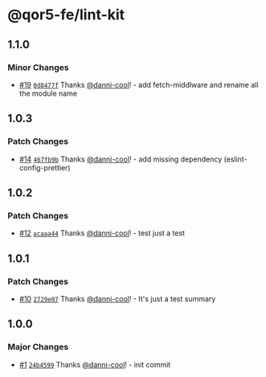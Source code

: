 # @qor5-fe/lint-kit

## 1.1.0

### Minor Changes

- [#19](https://github.com/qor5/fe-infra/pull/19) [`0d8477f`](https://github.com/qor5/fe-infra/commit/0d8477f7361dbd845d8b21ea12bc76454ace205d) Thanks [@danni-cool](https://github.com/danni-cool)! - add fetch-middlware and rename all the module name

## 1.0.3

### Patch Changes

- [#14](https://github.com/qor5/fe-infra/pull/14) [`467fb9b`](https://github.com/qor5/fe-infra/commit/467fb9b9cb8e054611a26123240d1f2170963601) Thanks [@danni-cool](https://github.com/danni-cool)! - add missing dependency (eslint-config-prettier)

## 1.0.2

### Patch Changes

- [#12](https://github.com/qor5/fe-infra/pull/12) [`acaaa44`](https://github.com/qor5/fe-infra/commit/acaaa449a044bca2d91aff3d85b8539a9f6f5678) Thanks [@danni-cool](https://github.com/danni-cool)! - test just a test

## 1.0.1

### Patch Changes

- [#10](https://github.com/qor5/fe-infra/pull/10) [`2729e07`](https://github.com/qor5/fe-infra/commit/2729e07d31bfc1ef6853b75ae7c3876ce2c1ce7b) Thanks [@danni-cool](https://github.com/danni-cool)! - It's just a test summary

## 1.0.0

### Major Changes

- [#1](https://github.com/qor5/fe-infra/pull/1) [`24b4599`](https://github.com/qor5/fe-infra/commit/24b459983de1b0c34f0408cc937197fbaebcc6c8) Thanks [@danni-cool](https://github.com/danni-cool)! - init commit
